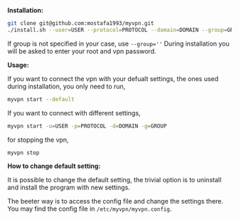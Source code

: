 **Installation:**

```bash
git clone git@github.com:mostafa1993/myvpn.git
./install.sh --user=USER --protocol=PROTOCOL --domain=DOMAIN --group=GROUP
```

If group is not specified in your case, use `--group=''`
During installation you will be asked to enter your root and vpn password.




**Usage:**

If you want to connect the vpn with your defualt settings, the ones used during installation, you only need to run,

```bash
myvpn start --default
```

If you want to connect with different settings,

```bash
myvpn start -u=USER -p=PROTOCOL -d=DOMAIN -g=GROUP
```

for stopping the vpn,

```bash
myvpn stop
```




**How to change default setting:**

It is possible to change the default setting, the trivial option is to uninstall and install the program with new settings.

The beeter way is to access the config file and change the settings there. You may find the config file in `/etc/myvpn/myvpn.config`.
